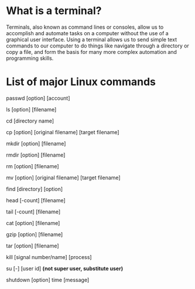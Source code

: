 # What is a terminal?

Terminals, also known as command lines or consoles, allow us to accomplish and automate tasks on a computer without the use of a graphical user interface. Using a terminal allows us to send simple text commands to our computer to do things like navigate through a directory or copy a file, and form the basis for many more complex automation and programming skills.

# List of major Linux commands
passwd [option] [account]

ls [option] [filename]

cd [directory name]

cp [option] [original filename] [target filename]

mkdir [option] [filename]

rmdir [option] [filename]

rm [option] [filename]

mv [option] [original filename] [target filename]

find [directory] [option]

head [-count] [filename]

tail [-count] [filename]

cat [option] [filename]

gzip [option] [filename]

tar [option] [filename]

kill [signal number/name] [process]

su [-] [user id] <b>(not super user, substitute user)</b>

shutdown [option] time [message]